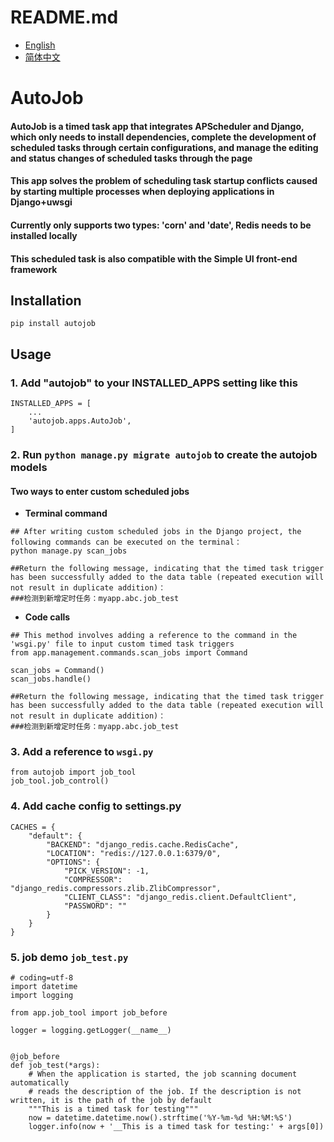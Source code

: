 # README.md

- [English](README.md)
- [简体中文](README.zh_CN.md)

# AutoJob

#### AutoJob is a timed task app that integrates APScheduler and Django, which only needs to install dependencies, complete the development of scheduled tasks through certain configurations, and manage the editing and status changes of scheduled tasks through the page

#### This app solves the problem of scheduling task startup conflicts caused by starting multiple processes when deploying applications in Django+uwsgi

#### Currently only supports two types: 'corn' and 'date', Redis needs to be installed locally

#### This scheduled task is also compatible with the Simple UI front-end framework

## Installation

```
pip install autojob
```

## Usage

### 1. Add "autojob" to your INSTALLED_APPS setting like this

```
INSTALLED_APPS = [
    ...
    'autojob.apps.AutoJob',
]
```

### 2. Run `python manage.py migrate autojob` to create the autojob models

#### Two ways to enter custom scheduled jobs

- **Terminal command**

```
## After writing custom scheduled jobs in the Django project, the following commands can be executed on the terminal：
python manage.py scan_jobs

##Return the following message, indicating that the timed task trigger has been successfully added to the data table (repeated execution will not result in duplicate addition)：
###检测到新增定时任务：myapp.abc.job_test
```

- **Code calls**

```
## This method involves adding a reference to the command in the 'wsgi.py' file to input custom timed task triggers
from app.management.commands.scan_jobs import Command

scan_jobs = Command()
scan_jobs.handle()

##Return the following message, indicating that the timed task trigger has been successfully added to the data table (repeated execution will not result in duplicate addition)：
###检测到新增定时任务：myapp.abc.job_test
```

### 3. Add a reference to `wsgi.py`

```
from autojob import job_tool
job_tool.job_control()
```

### 4. Add cache config to settings.py

```
CACHES = {
    "default": {
        "BACKEND": "django_redis.cache.RedisCache",
        "LOCATION": "redis://127.0.0.1:6379/0",
        "OPTIONS": {
            "PICK_VERSION": -1,
            "COMPRESSOR": "django_redis.compressors.zlib.ZlibCompressor",
            "CLIENT_CLASS": "django_redis.client.DefaultClient",
            "PASSWORD": ""
        }
    }
}
```

### 5. job demo `job_test.py`

```
# coding=utf-8
import datetime
import logging

from app.job_tool import job_before

logger = logging.getLogger(__name__)


@job_before
def job_test(*args):
    # When the application is started, the job scanning document automatically 
    # reads the description of the job. If the description is not written, it is the path of the job by default
    """This is a timed task for testing"""
    now = datetime.datetime.now().strftime('%Y-%m-%d %H:%M:%S')
    logger.info(now + '__This is a timed task for testing:' + args[0])

```
